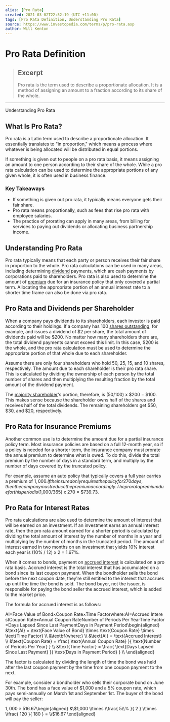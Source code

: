```yaml
---
alias: [Pro Rata]
created: 2021-03-02T22:52:19 (UTC +11:00)
tags: [Pro Rata Definition, Understanding Pro Rata]
source: https://www.investopedia.com/terms/p/pro-rata.asp
author: Will Kenton
---
```


# Pro Rata Definition

> ## Excerpt
> Pro rata is the term used to describe a proportionate allocation. It is a method of assigning an amount to a fraction according to its share of the whole.

---

Understanding Pro Rata
## What Is Pro Rata?

Pro rata is a Latin term used to describe a proportionate allocation. It essentially translates to "in proportion," which means a process where whatever is being allocated will be distributed in equal portions.

If something is given out to people on a pro rata basis, it means assigning an amount to one person according to their share of the whole. While a pro rata calculation can be used to determine the appropriate portions of any given whole, it is often used in business finance.

### Key Takeaways

-   If something is given out pro rata, it typically means everyone gets their fair share.
-   Pro rata means proportionally, such as fees that rise pro rata with employee salaries.
-   The practice of prorating can apply in many areas, from billing for services to paying out dividends or allocating business partnership income.

## Understanding Pro Rata

Pro rata typically means that each party or person receives their fair share in proportion to the whole. Pro rata calculations can be used in many areas, including determining [dividend](https://www.investopedia.com/terms/d/dividend.asp) payments, which are cash payments by corporations paid to shareholders. Pro rata is also used to determine the amount of [premium](https://www.investopedia.com/terms/i/insurance-premium.asp) due for an insurance policy that only covered a partial term. Allocating the appropriate portion of an annual interest rate to a shorter time frame can also be done via pro rata.

## Pro Rata and Dividends per Shareholder

When a company pays dividends to its shareholders, each investor is paid according to their holdings. If a company has 100 [shares outstanding](https://www.investopedia.com/terms/o/outstandingshares.asp), for example, and issues a dividend of $2 per share, the total amount of dividends paid will be $200. No matter how many shareholders there are, the total dividend payments cannot exceed this limit. In this case, $200 is the whole, and the pro rata calculation must be used to determine the appropriate portion of that whole due to each shareholder.

Assume there are only four shareholders who hold 50, 25, 15, and 10 shares, respectively. The amount due to each shareholder is their pro rata share. This is calculated by dividing the ownership of each person by the total number of shares and then multiplying the resulting fraction by the total amount of the dividend payment.

The [majority shareholder](https://www.investopedia.com/terms/m/majorityshareholder.asp)'s portion, therefore, is (50/100) x $200 = $100. This makes sense because the shareholder owns half of the shares and receives half of the total dividends. The remaining shareholders get $50, $30, and $20, respectively.

## Pro Rata for Insurance Premiums

Another common use is to determine the amount due for a partial insurance policy term. Most insurance policies are based on a full 12-month year, so if a policy is needed for a shorter term, the insurance company must prorate the annual premium to determine what is owed. To do this, divide the total premium by the number of days in a standard term, and multiply by the number of days covered by the truncated policy.

For example, assume an auto policy that typically covers a full year carries a premium of $1,000. If the insured only requires the policy for 270 days, then the company must reduce the premium accordingly. The pro rata premium due for this period is ($1,000/365) x 270 = $739.73.

## Pro Rata for Interest Rates

Pro rata calculations are also used to determine the amount of interest that will be earned on an investment. If an investment earns an annual interest rate, then the pro rata amount earned for a shorter period is calculated by dividing the total amount of interest by the number of months in a year and multiplying by the number of months in the truncated period. The amount of interest earned in two months on an investment that yields 10% interest each year is (10% / 12) x 2 = 1.67%.

When it comes to bonds, payment on [accrued interest](https://www.investopedia.com/terms/a/accruedinterest.asp) is calculated on a pro rata basis. Accrued interest is the total interest that has accumulated on a bond since its last coupon payment. When the bondholder sells the bond before the next coupon date, they're still entitled to the interest that accrues up until the time the bond is sold. The bond buyer, not the issuer, is responsible for paying the bond seller the accrued interest, which is added to the market price.

The formula for accrued interest is as follows:

AI\=Face Value of Bond×Coupon Rate×Time Factorwhere:AI\=Accrued InterestCoupon Rate\=Annual Coupon RateNumber of Periods Per YearTime Factor\=Days Lapsed Since Last PaymentDays in Payment Period\\begin{aligned} &\\text{AI} = \\text{Face Value of Bond} \\times \\text{Coupon Rate} \\times \\text{Time Factor} \\\\ &\\textbf{where:} \\\\ &\\text{AI} = \\text{Accrued Interest} \\\\ &\\text{Coupon Rate} = \\frac{ \\text{Annual Coupon Rate} }{ \\text{Number of Periods Per Year} } \\\\ &\\text{Time Factor} = \\frac{ \\text{Days Lapsed Since Last Payment} }{ \\text{Days in Payment Period} } \\\\ \\end{aligned}

The factor is calculated by dividing the length of time the bond was held after the last coupon payment by the time from one coupon payment to the next.

For example, consider a bondholder who sells their corporate bond on June 30th. The bond has a face value of $1,000 and a 5% coupon rate, which pays semi-annually on March 1st and September 1st. The buyer of the bond will pay the seller:

$1,000×5%2×120180\=$16.67\\begin{aligned} &\\$1,000 \\times \\frac{ 5\\% }{ 2 } \\times \\frac{ 120 }{ 180 } = \\$16.67 \\end{aligned}
